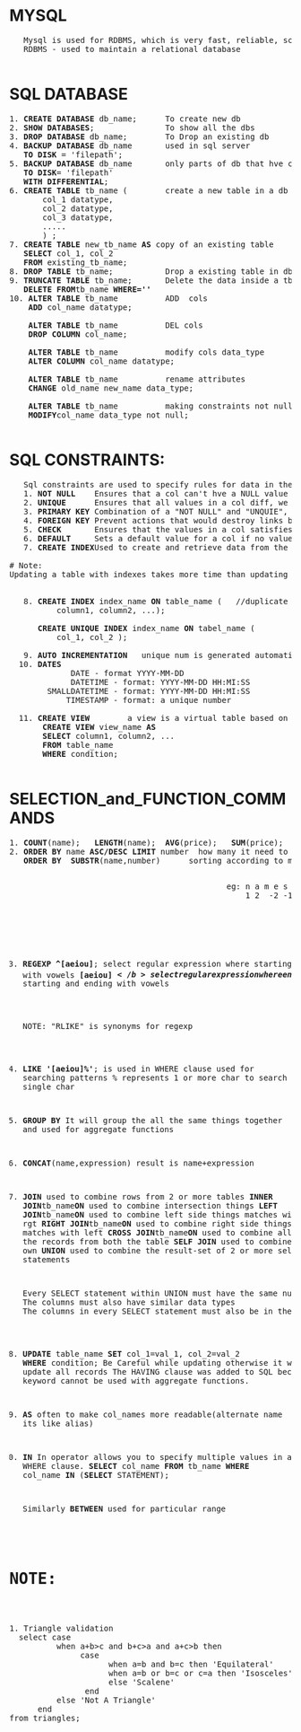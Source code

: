 # MYSQL
  <pre>
   Mysql is used for RDBMS, which is very fast, reliable, scalable, and easy to use and cross platform
   RDBMS - used to maintain a relational database
  </pre>
  	
# SQL DATABASE
   <pre>
1. <b>CREATE DATABASE</b> db_name;      To create new db
2. <b>SHOW DATABASES</b>;               To show all the dbs
3. <b>DROP DATABASE</b> db_name;        To Drop an existing db
4. <b>BACKUP DATABASE</b> db_name       used in sql server
   <b>TO DISK</b> = 'filepath';
5. <b>BACKUP DATABASE</b> db_name       only parts of db that hve changed reduces the backup time( since only changes are backed up)
   <b>TO DISK</b>= 'filepath'
   <b>WITH DIFFERENTIAL</b>;
6. <b>CREATE TABLE</b> tb_name (        create a new table in a db
       col_1 datatype,
       col_2 datatype,
       col_3 datatype,
       .....
       ) ;
7. <b>CREATE TABLE</b> new_tb_name <b>AS</b> copy of an existing table
   <b>SELECT</b> col_1, col_2
   <b>FROM</b> existing_tb_name;
8. <b>DROP TABLE</b> tb_name;           Drop a existing table in db
9. <b>TRUNCATE TABLE</b> tb_name;       Delete the data inside a tb and free the space
   <b>DELETE FROM</b>tb_name <b>WHERE=''</b>
10. <b>ALTER TABLE</b> tb_name          ADD  cols
    <b>ADD</b> col_name datatype;
    
    <b>ALTER TABLE</b> tb_name          DEL cols
    <b>DROP COLUMN</b> col_name;
    
    <b>ALTER TABLE</b> tb_name          modify cols data_type
    <b>ALTER COLUMN</b> col_name datatype;
    
    <b>ALTER TABLE</b> tb_name          rename attributes 
    <b>CHANGE</b> old_name new_name data_type; 
    
    <b>ALTER TABLE</b> tb_name          making constraints not null
    <b>MODIFY</b>col_name data_type not null;
   </pre>
# SQL CONSTRAINTS:
   <pre>
   Sql constraints are used to specify rules for data in the table(limit the type of data that can go into table-ensures accuracy, col costraints apply to col only where as table constraints apply to whole table)
   1. <b>NOT NULL</b>    Ensures that a col can't hve a NULL value	
   2. <b>UNIQUE</b>      Ensures that all values in a col diff, we can have many unique constraints in table
   3. <b>PRIMARY KEY</b> Combination of a "NOT NULL" and "UNQUIE", we can have only 1 primary key constraints in table(consist of single or multiple attributes)
   4. <b>FOREIGN KEY</b> Prevent actions that would destroy links btw tables, the table with this key is called child table and referencing table is called parent used for referential integerity 
   5. <b>CHECK</b>       Ensures that the values in a col satisfies a specific condition(limits the value range)
   6. <b>DEFAULT</b>     Sets a default value for a col if no value is specified(used to insert system values, by using functions "GETDATE()" )
   7. <b>CREATE INDEX</b>Used to create and retrieve data from the database very quickly

# Note: 
Updating a table with indexes takes more time than updating a table without (because the indexes also need an update). So, only create indexes on columns that will be frequently searched against.
   
   
   8. <b>CREATE INDEX</b> index_name <b>ON</b> table_name (   //duplicate values are allowed
	      column1, column2, ...);
	      
      <b>CREATE UNIQUE INDEX</b> index_name <b>ON</b> tabel_name (
	      col_1, col_2 );
	      
   9. <b>AUTO INCREMENTATION</b>   unique num is generated automatically when a new record is inserted default value is 1
  10. <b>DATES</b>
			 DATE - format YYYY-MM-DD
		     DATETIME - format: YYYY-MM-DD HH:MI:SS
		SMALLDATETIME - format: YYYY-MM-DD HH:MI:SS
		    TIMESTAMP - format: a unique number 
	    
  11. <b>CREATE VIEW</b>        a view is a virtual table based on the result -set of an SQL statement.
       <b>CREATE VIEW</b> view_name <b>AS</b>
       <b>SELECT</b> column1, column2, ... 
       <b>FROM</b> table_name
       <b>WHERE</b> condition;
   </pre>
# SELECTION_and_FUNCTION_COMMANDS
  <pre>
1. <b>COUNT</b>(name);   <b>LENGTH</b>(name);  <b>AVG</b>(price);   <b>SUM</b>(price);   
2. <b>ORDER BY</b> name <b>ASC/DESC LIMIT</b> number  how many it need to select after sorting
   <b>ORDER BY  SUBSTR</b>(name,number)      sorting according to matching how many char 
                                              <pre>
                                              eg: n a m e s
                                                  1 2  -2 -1 
                                               </pre>
3. <b>REGEXP ^[aeiou]</b>;                        select regular expression where starting with vowels 
             <b>[aeiou]$</b>                     select regular expression where ending with vowels 
            <b>^[aeiou].*[aeiou]$</b>            starting and ending with vowels	
    <pre>NOTE: "RLIKE" is synonyms for regexp</pre>
4. <b>LIKE  '[aeiou]%'</b>;                         is used in WHERE clause used for searching patterns 
                                                 %  represents 1 or more char to search
                                                 _ represents single char 
                      
5. <b>GROUP BY</b>                               It will group the all the same things together and used for aggregate functions
6. <b>CONCAT</b>(name,expression)                result is name+expression
8. <b>JOIN</b>                                   used to combine rows from 2 or more tables
   <b>INNER JOIN</b>tb_name<b>ON</b>             used to combine intersection things
   <b>LEFT JOIN</b>tb_name<b>ON</b>              used to combine left side things matches with rgt
   <b>RIGHT JOIN</b>tb_name<b>ON</b>             used to combine right side things matches with left
   <b>CROSS JOIN</b>tb_name<b>ON</b>             used to combine all the records from both the table
   <b>SELF JOIN</b>                              used to combine on its own
   <b>UNION</b>                                  used to combine the result-set of 2 or more select statements
   
   <pre>
   Every SELECT statement within UNION must have the same number of columns
   The columns must also have similar data types
   The columns in every SELECT statement must also be in the same order
   </pre>
9. <b>UPDATE</b> table_name
   <b>SET</b> col_1=val_1, col_2=val_2
   <b>WHERE</b> condition;                       Be Careful while updating otherwise it will update all records
              The HAVING clause was added to SQL because the WHERE keyword cannot be used with aggregate functions.
    
10. <b>AS</b>                                    often to make col_names more readable(alternate name its like alias)
11. <b>IN</b>                                    In operator allows you to specify multiple values in a WHERE clause.
    <b>SELECT</b> col_name
    <b>FROM</b> tb_name
    <b>WHERE</b> col_name <b>IN</b> (<b>SELECT</b> STATEMENT);
    
    Similarly <b>BETWEEN</b>                     used for particular range
# NOTE:
  <pre>
1. Triangle validation
  select case
          when a+b>c and b+c>a and a+c>b then
               case 
                     when a=b and b=c then 'Equilateral'
                     when a=b or b=c or c=a then 'Isosceles'
                     else 'Scalene'
                end
          else 'Not A Triangle'
      end
from triangles;
  </pre>
  </pre>
